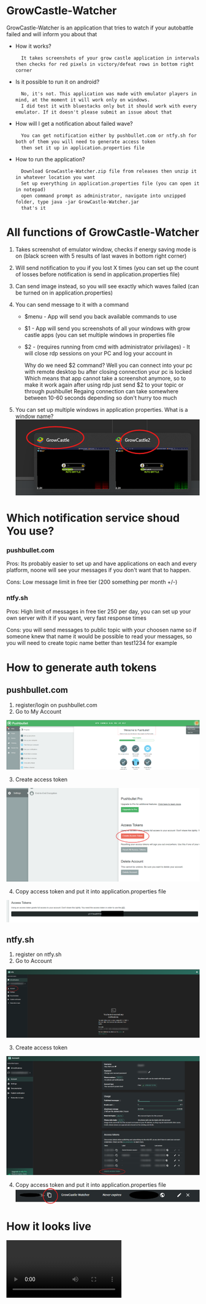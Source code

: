 # GrowCastle-Watcher

<p>GrowCastle-Watcher is an application that tries to watch if your autobattle failed and will inform you about that</p>

- How it works?

        It takes screenshots of your grow castle application in intervals then checks for red pixels in victory/defeat rows in bottom right corner

- Is it possible to run it on android?

        No, it's not. This application was made with emulator players in mind, at the moment it will work only on windows.
        I did test it with bluestacks only but it should work with every emulator. If it doesn't please submit an issue about that

- How will I get a notification about failed wave?

        You can get notification either by pushbullet.com or ntfy.sh for both of them you will need to generate access token
        then set it up in application.properties file

- How to run the application?
 
        Download GrowCastle-Watcher.zip file from releases then unzip it in whatever location you want
        Set up everything in application.properties file (you can open it in notepad)
        open command prompt as administrator, navigate into unzipped folder, type java -jar GrowCastle-Watcher.jar
        that's it



# All functions of GrowCastle-Watcher

1. Takes screenshot of emulator window, checks if energy saving mode is on (black screen with 5 results of last waves in bottom right corner)
2. Will send notification to you if you lost X times (you can set up the count of losses before notification is send in application.properties file)
3. Can send image instead, so you will see exactly which waves failed (can be turned on in application.properties)
4. You can send message to it with a command

    - $menu - App will send you back available commands to use
    - $1    - App will send you screenshots of all your windows with grow castle apps (you can set multiple windows in properties file
    - $2    - (requires running from cmd with administrator privilages) - It will close rdp sessions on your PC and log your account in

        
        Why do we need $2 command? Well you can connect into your pc with remote desktop bu after closing connection your pc is locked
        Which means that app cannot take a screenshot anymore, so to make it work again after using rdp just send $2 to your topic or through pushbullet
        Regaing connection can take somewhere between 10-60 seconds depending so don't hurry too much

5. You can set up multiple windows in application properties. What is a window name? 
![window-name.png](readme/images/window-name.png)


# Which notification service shoud You use?

### pushbullet.com 
Pros: Its probably easier to set up and have applications on each and every platform, noone will see your messages if you don't want that to happen.

Cons: Low message limit in free tier (200 something per month +/-)

### ntfy.sh
Pros: High limit of messages in free tier 250 per day, you can set up your own server with it if you want, very fast response times

Cons: you will send messages to public topic with your choosen name so if someone knew that name it would be possible to read your messages, so you will need to create topic name better than test1234 for example


# How to generate auth tokens

## pushbullet.com

1. register/login on pushbullet.com
2. Go to My Account 

![pushbullet-MyAccount.png](readme/images/pushbullet-MyAccount.png)

3. Create access token 

![pushbullet-create-access-token.png](readme/images/pushbullet-create-access-token.png)

4. Copy access token and put it into application.properties file

![pushbullet-new-token.png](readme/images/pushbullet-new-token.png)

## ntfy.sh

1. register on ntfy.sh
2. Go to Account 

![ntfy-settings.png](readme/images/ntfy-settings.png)

3. Create access token

![ntfy-create-access-token.png](readme/images/ntfy-create-access-token.png)

4. Copy access token and put it into application.properties file
![ntfy-copy-access-token.png](readme/images/ntfy-copy-access-token.png)


# How it looks live

![demo.mp4](readme/video/demo.mp4)
